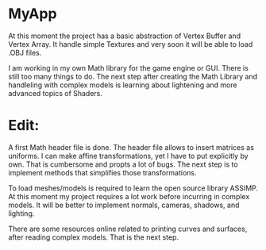# MyApp


At this moment the project has a basic abstraction of Vertex Buffer and Vertex Array. It handle simple Textures and very soon it will be able to load .OBJ files.

I am working in my own Math library for the game engine or GUI. There is still too many things to do. The next step after creating the Math Library and handleling with complex models is learning about lightening and more advanced topics of Shaders. 

# Edit:

A first Math header file is done. The header file allows to insert matrices as uniforms. I can make affine transformations, yet I have to put explicitly by own. That is cumbersome and propts a lot of bugs. The next step is to implement methods that simplifies those transformations. 

To load meshes/models is required to learn the open source library ASSIMP. At this moment my project requires a lot work before incurring in complex models. It will be better to implement normals, cameras, shadows, and lighting.

There are some resources online related to printing curves and surfaces, after reading complex models. That is the next step.



